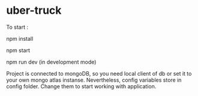 # uber-truck

To start :

npm install

npm start

npm run dev (in development mode)

Project is connected to mongoDB, so you need local client of db or set it to your own mongo atlas instanse. Nevertheless, config variables store in config folder. Change them to start working with application.
